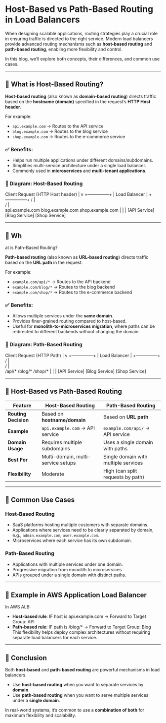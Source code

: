 # Host-Based vs Path-Based Routing in Load Balancers  

When designing scalable applications, routing strategies play a crucial role in ensuring traffic is directed to the right service. Modern load balancers provide advanced routing mechanisms such as **host-based routing** and **path-based routing**, enabling more flexibility and control.  

In this blog, we’ll explore both concepts, their differences, and common use cases.  

---

## 🔹 What is Host-Based Routing?  

**Host-based routing** (also known as **domain-based routing**) directs traffic based on the **hostname (domain)** specified in the request’s **HTTP Host header**.  

For example:  

- `api.example.com` → Routes to the API service  
- `blog.example.com` → Routes to the blog service  
- `shop.example.com` → Routes to the e-commerce service  

### ✅ Benefits:  
- Helps run multiple applications under different domains/subdomains.  
- Simplifies multi-service architecture under a single load balancer.  
- Commonly used in **microservices** and **multi-tenant applications**.  

### 🔹 Diagram: Host-Based Routing  
Client Request (HTTP Host header)
|
v
+—————+
| Load Balancer |
+—————+
/      |      
/       |       
api.example.com  blog.example.com  shop.example.com
|              |               |
[API Service]  [Blog Service]  [Shop Service]

---

## 🔹 Wh
at is Path-Based Routing?  

**Path-based routing** (also known as **URL-based routing**) directs traffic based on the **URL path** in the request.  

For example:  

- `example.com/api/*` → Routes to the API backend  
- `example.com/blog/*` → Routes to the blog backend  
- `example.com/shop/*` → Routes to the e-commerce backend  

### ✅ Benefits:  
- Allows multiple services under the **same domain**.  
- Provides finer-grained routing compared to host-based.  
- Useful for **monolith-to-microservices migration**, where paths can be redirected to different backends without changing the domain.  

### 🔹 Diagram: Path-Based Routing  
Client Request (HTTP Path)
|
v
+—————+
| Load Balancer |
+—————+
/      |      
/       |       
/api/*      /blog/*   /shop/*
|           |         |
[API Service] [Blog Service] [Shop Service]

---

## 🔹 Host-Based vs Path-Based Routing  

| Feature                  | Host-Based Routing                  | Path-Based Routing                   |
|--------------------------|--------------------------------------|---------------------------------------|
| **Routing Decision**     | Based on **hostname/domain**        | Based on **URL path**                 |
| **Example**              | `api.example.com` → API service     | `example.com/api/` → API service      |
| **Domain Usage**         | Requires multiple subdomains        | Uses a single domain with paths       |
| **Best For**             | Multi-domain, multi-service setups  | Single domain with multiple services  |
| **Flexibility**          | Moderate                            | High (can split requests by path)     |

---

## 🔹 Common Use Cases  

### Host-Based Routing  
- SaaS platforms hosting multiple customers with separate domains.  
- Applications where services need to be clearly separated by domain, e.g., `admin.example.com`, `user.example.com`.  
- Microservices where each service has its own subdomain.  

### Path-Based Routing  
- Applications with multiple services under one domain.  
- Progressive migration from monolith to microservices.  
- APIs grouped under a single domain with distinct paths.  

---

## 🔹 Example in AWS Application Load Balancer  

In AWS ALB:  
- **Host-based rule**:
   IF host is api.example.com → Forward to Target Group: API
- **Path-based rule**:
  IF path is /blog/* → Forward to Target Group: Blog
  This flexibility helps deploy complex architectures without requiring separate load balancers for each service.  

---

## 🔹 Conclusion  

Both **host-based** and **path-based routing** are powerful mechanisms in load balancers.  
- Use **host-based routing** when you want to separate services by **domain**.  
- Use **path-based routing** when you want to serve multiple services under a **single domain**.  

In real-world systems, it’s common to use a **combination of both** for maximum flexibility and scalability.  
